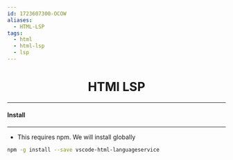 ```yaml
---
id: 1723607300-OCOW
aliases:
  - HTML-LSP
tags:
  - html
  - html-lsp
  - lsp
---
```


<center>
<h1>HTMl LSP</h1>
</center>


---
#### Install
---
- This requires npm. We will install globally
```bash
npm -g install --save vscode-html-languageservice
```

